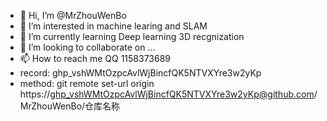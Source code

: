 - 👋 Hi, I’m @MrZhouWenBo
- 👀 I’m interested in machine learing and SLAM 
- 🌱 I’m currently learning Deep learning 3D recgnization
- 💞️ I’m looking to collaborate on ...
- 📫 How to reach me QQ 1158373689
- record:  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
- method: git remote set-url origin https://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@github.com/MrZhouWenBo/仓库名称

<!---
MrZhouWenBo/MrZhouWenBo is a ✨ special ✨ repository because its `README.md` (this file) appears on your GitHub profile.
You can click the Preview link to take a look at your changes.
--->



